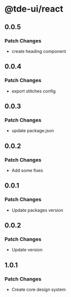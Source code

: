 # @tde-ui/react

## 0.0.5

### Patch Changes

- create heading component

## 0.0.4

### Patch Changes

- export stitches config

## 0.0.3

### Patch Changes

- update package.json

## 0.0.2

### Patch Changes

- Add some fixes

## 0.0.1

### Patch Changes

- Update packages version

## 0.0.2

### Patch Changes

- Update version

## 1.0.1

### Patch Changes

- Create core design system
